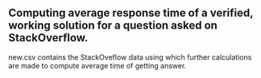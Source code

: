 ## Computing average response time of a verified, working solution for a question asked on StackOverflow.

new.csv contains the StackOveflow data using which further calculations are made to compute average time of getting answer.
